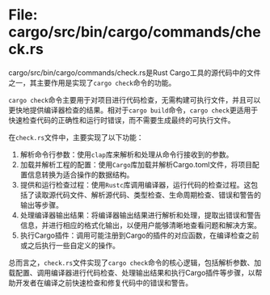 # File: cargo/src/bin/cargo/commands/check.rs

cargo/src/bin/cargo/commands/check.rs是Rust Cargo工具的源代码中的文件之一，其主要作用是实现了`cargo check`命令的功能。

`cargo check`命令主要用于对项目进行代码检查，无需构建可执行文件，并且可以更快地提供编译器检查的结果。相对于`cargo build`命令，`cargo check`更适用于快速检查代码的正确性和运行时错误，而不需要生成最终的可执行文件。

在`check.rs`文件中，主要实现了以下功能：

1. 解析命令行参数：使用`clap`库来解析和处理从命令行接收到的参数。
2. 加载并解析工程的配置：使用`Cargo`库加载并解析Cargo.toml文件，将项目配置信息转换为适合操作的数据结构。
3. 提供和运行检查过程：使用`Rustc`库调用编译器，运行代码的检查过程。这包括了读取源代码文件、解析源代码、类型检查、生命周期检查、错误和警告的输出等步骤。
4. 处理编译器输出结果：将编译器输出结果进行解析和处理，提取出错误和警告信息，并进行相应的格式化输出，以便用户能够清晰地查看问题和解决方案。
5. 执行Cargo插件：调用可能注册到Cargo的插件的对应函数，在编译检查之前或之后执行一些自定义的操作。

总而言之，`check.rs`文件实现了`cargo check`命令的核心逻辑，包括解析参数、加载配置、调用编译器进行代码检查、处理输出结果和执行Cargo插件等步骤，以帮助开发者在编译之前快速检查和修复代码中的错误和警告。

